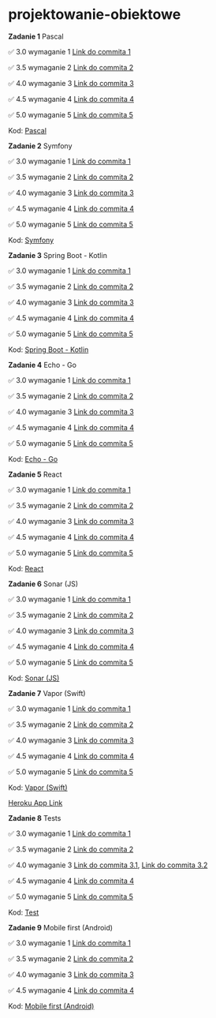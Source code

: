 # projektowanie-obiektowe

**Zadanie 1** Pascal

:white_check_mark: 3.0 wymaganie 1 [Link do commita 1](https://github.com/viashchuk/projektowanie-obiektowe/commit/792401c835bc674bc7cea21a0d3c29876949b5fc)

:white_check_mark: 3.5 wymaganie 2 [Link do commita 2](https://github.com/viashchuk/projektowanie-obiektowe/commit/20052d7d5e7a6f01d1051f0f7cd00026d8545121)

:white_check_mark: 4.0 wymaganie 3 [Link do commita 3](https://github.com/viashchuk/projektowanie-obiektowe/commit/032264f538d75a9c131166d9418f4c001d39a1f1)

:white_check_mark: 4.5 wymaganie 4 [Link do commita 4](https://github.com/viashchuk/projektowanie-obiektowe/commit/3f76ed75be7b1542c29550c7c0f7aab10a7ab2a2)

:white_check_mark: 5.0 wymaganie 5 [Link do commita 5](https://github.com/viashchuk/projektowanie-obiektowe/commit/c498a267fad38d2a66810f3c8ecd23e2d08d4298)


Kod: [Pascal](./task-1)



**Zadanie 2** Symfony

:white_check_mark: 3.0 wymaganie 1 [Link do commita 1](https://github.com/viashchuk/projektowanie-obiektowe/commit/93d911f54f6687bcd4e615de7278eda10e64715f)

:white_check_mark: 3.5 wymaganie 2 [Link do commita 2](https://github.com/viashchuk/projektowanie-obiektowe/commit/0f290b3a50042f9c0b21b133f451bcc8dce619b2)

:white_check_mark: 4.0 wymaganie 3 [Link do commita 3](https://github.com/viashchuk/projektowanie-obiektowe/commit/f2dfde7badb84b676813ff215af699566a1b6495)

:white_check_mark: 4.5 wymaganie 4 [Link do commita 4](https://github.com/viashchuk/projektowanie-obiektowe/commit/729508124ee526dc4e63e4248f0417922baef6f3)

:white_check_mark: 5.0 wymaganie 5 [Link do commita 5](https://github.com/viashchuk/projektowanie-obiektowe/commit/b76ef5b6b4cf6a897884bf42494dc31e4c70d5fc)


Kod: [Symfony](./task-2)



**Zadanie 3** Spring Boot - Kotlin

:white_check_mark: 3.0 wymaganie 1 [Link do commita 1](https://github.com/viashchuk/projektowanie-obiektowe/commit/273b018dfdb3a0023bd758cea7f27bdbb1c1619a)

:white_check_mark: 3.5 wymaganie 2 [Link do commita 2](https://github.com/viashchuk/projektowanie-obiektowe/commit/9e3962e724c2d90b787300cb5681dbd8c1635a2d)

:white_check_mark: 4.0 wymaganie 3 [Link do commita 3](https://github.com/viashchuk/projektowanie-obiektowe/commit/7a68f47fc651ce1eef724c33081a472bb82ac724)

:white_check_mark: 4.5 wymaganie 4 [Link do commita 4](https://github.com/viashchuk/projektowanie-obiektowe/commit/bce40a2b39ebe0ea95cea8cbe5ee94a390b0fc1b)

:white_check_mark: 5.0 wymaganie 5 [Link do commita 5](https://github.com/viashchuk/projektowanie-obiektowe/commit/7ed6715fde72c4e018f4b234ca1b50fcec0b2542)


Kod: [Spring Boot - Kotlin](./task-3)



**Zadanie 4** Echo - Go

:white_check_mark: 3.0 wymaganie 1 [Link do commita 1](https://github.com/viashchuk/projektowanie-obiektowe/commit/3c6077adabbc88b2d06a370e9e147d14617707fa)

:white_check_mark: 3.5 wymaganie 2 [Link do commita 2](https://github.com/viashchuk/projektowanie-obiektowe/commit/67ac378c5a928c07c1d91f4d3ce42abb512f5fe1)

:white_check_mark: 4.0 wymaganie 3 [Link do commita 3](https://github.com/viashchuk/projektowanie-obiektowe/commit/29c2d8ae0556b89764ed8720e5cf1b08a7f89476)

:white_check_mark: 4.5 wymaganie 4 [Link do commita 4](https://github.com/viashchuk/projektowanie-obiektowe/commit/e1962773feae5f591ff70d327f566d54a5141faf)

:white_check_mark: 5.0 wymaganie 5 [Link do commita 5](https://github.com/viashchuk/projektowanie-obiektowe/commit/525f6a85360ef447bab88d1c5f6a9b32a77db606)


Kod: [Echo - Go](./task-4)


**Zadanie 5** React

:white_check_mark: 3.0 wymaganie 1 [Link do commita 1](https://github.com/viashchuk/projektowanie-obiektowe/commit/9fae0d7b44e2ab9af8837fe05754d1d1a9c2dffd)

:white_check_mark: 3.5 wymaganie 2 [Link do commita 2](https://github.com/viashchuk/projektowanie-obiektowe/commit/dd246f1b5d5dcfc68d9b3090587e94eaf7b15215)

:white_check_mark: 4.0 wymaganie 3 [Link do commita 3](https://github.com/viashchuk/projektowanie-obiektowe/commit/eb8f522566117d86956259b77dc657e2c9fde651)

:white_check_mark: 4.5 wymaganie 4 [Link do commita 4](https://github.com/viashchuk/projektowanie-obiektowe/commit/cad0a6bee45eba0cd6db2a75e47a62ae338cca92)

:white_check_mark: 5.0 wymaganie 5 [Link do commita 5](https://github.com/viashchuk/projektowanie-obiektowe/commit/d1fa4b00ed1d8f38c802b1b5ccbc9fa2a4444a62)


Kod: [React](./task-5)



**Zadanie 6** Sonar (JS)

:white_check_mark: 3.0 wymaganie 1 [Link do commita 1](https://github.com/viashchuk/projektowanie-obiektowe/commit/06bac5d705b7f9b8efe8da943fe73018d0636cad)

:white_check_mark: 3.5 wymaganie 2 [Link do commita 2](https://github.com/viashchuk/projektowanie-obiektowe/commit/2ad50a92f0f25fe1e4b54fae95dbc24c65834a59)

:white_check_mark: 4.0 wymaganie 3 [Link do commita 3](https://github.com/viashchuk/projektowanie-obiektowe/commit/2ad50a92f0f25fe1e4b54fae95dbc24c65834a59)

:white_check_mark: 4.5 wymaganie 4 [Link do commita 4](https://github.com/viashchuk/projektowanie-obiektowe/commit/2ad50a92f0f25fe1e4b54fae95dbc24c65834a59)

:white_check_mark: 5.0 wymaganie 5 [Link do commita 5](https://github.com/viashchuk/projektowanie-obiektowe/commit/2ad50a92f0f25fe1e4b54fae95dbc24c65834a59)


Kod: [Sonar (JS)](./task-6)


**Zadanie 7** Vapor (Swift)

:white_check_mark: 3.0 wymaganie 1 [Link do commita 1](https://github.com/viashchuk/projektowanie-obiektowe/commit/4b37ac39c44ecae1c79784d25f22fa5ae7829136)

:white_check_mark: 3.5 wymaganie 2 [Link do commita 2](https://github.com/viashchuk/projektowanie-obiektowe/commit/8eedb3066083013c6cad76329045d89fa30f486f)

:white_check_mark: 4.0 wymaganie 3 [Link do commita 3](https://github.com/viashchuk/projektowanie-obiektowe/commit/f4afdf788677d8d8bc1761858c94de09a9d4cc4d)

:white_check_mark: 4.5 wymaganie 4 [Link do commita 4](https://github.com/viashchuk/projektowanie-obiektowe/commit/b5d30f9fbc09ff9d3de18741c74fce479a7d34b6)

:white_check_mark: 5.0 wymaganie 5 [Link do commita 5](https://github.com/viashchuk/projektowanie-obiektowe/commit/d9593017c2603bffcabac1dd9e380dbf004c6e27)


Kod: [Vapor (Swift)](./task-7)

[Heroku App Link](https://projekowanie-obiektowe-efaf74c00e4b.herokuapp.com/)


**Zadanie 8** Tests

:white_check_mark: 3.0 wymaganie 1 [Link do commita 1](https://github.com/viashchuk/projektowanie-obiektowe/commit/532fd87b061075ffda4f05a77a201769b25f942a)

:white_check_mark: 3.5 wymaganie 2 [Link do commita 2](https://github.com/viashchuk/projektowanie-obiektowe/commit/532fd87b061075ffda4f05a77a201769b25f942a)

:white_check_mark: 4.0 wymaganie 3 [Link do commita 3.1](https://github.com/viashchuk/projektowanie-obiektowe/commit/98bd7116d101222a7085b83cc8ff4732d1fe8f0b), [Link do commita 3.2](https://github.com/viashchuk/projektowanie-obiektowe/commit/0fe7d0b018e9f829dc732d91f0e831df093147ed)

:white_check_mark: 4.5 wymaganie 4 [Link do commita 4](https://github.com/viashchuk/projektowanie-obiektowe/commit/65653db982fd0b2705c1a44e9d75ebd37a915354)

:white_check_mark: 5.0 wymaganie 5 [Link do commita 5](https://github.com/viashchuk/projektowanie-obiektowe/commit/cf2cb4b32d4d8dff230aa4a7a32504ecee823952)


Kod: [Test](./task-8)


**Zadanie 9** Mobile first (Android)

:white_check_mark: 3.0 wymaganie 1 [Link do commita 1](https://github.com/viashchuk/projektowanie-obiektowe/commit/c66e17bf285392281a130b68919aeb1faf02897e)

:white_check_mark: 3.5 wymaganie 2 [Link do commita 2](https://github.com/viashchuk/projektowanie-obiektowe/commit/6eb9d9ffa3220e7b98aeecb2bdf978e5cf9f6d5b)

:white_check_mark: 4.0 wymaganie 3 [Link do commita 3](https://github.com/viashchuk/projektowanie-obiektowe/commit/063e98a9d59296a8afca87fc3d0b21201273b5ff)

:white_check_mark: 4.5 wymaganie 4 [Link do commita 4](https://github.com/viashchuk/projektowanie-obiektowe/commit/0a657553d5fcabf4b181e482a849773da8bf10ee)

<!-- :white_check_mark: 5.0 wymaganie 5 [Link do commita 5]() -->


Kod: [Mobile first (Android)](./task-9)